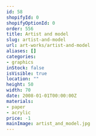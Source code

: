 ```yaml
---
id: 58
shopifyId: 0
shopifyOptionId: 0
order: 556
title: Artist and model
slug: artist-and-model
url: art-works/artist-and-model
aliases: []
categories:
- graphics
inStock: false
isVisible: true
location: ""
height: 50
width: 70
date: 2008-01-01T00:00:00Z
materials:
- paper
- acrylic
price: -1
mainImage: artist_and_model.jpg
---
```

